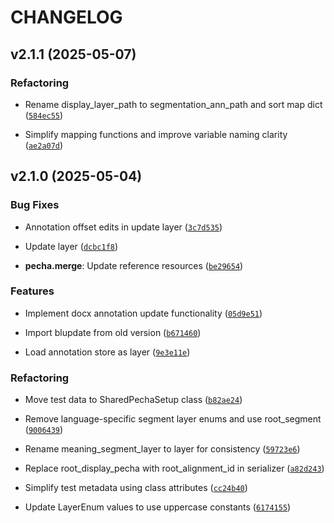 # CHANGELOG


## v2.1.1 (2025-05-07)

### Refactoring

- Rename display_layer_path to segmentation_ann_path and sort map dict
  ([`584ec55`](https://github.com/OpenPecha/toolkit-v2/commit/584ec552ee838068f4de5c48210b16b1230459f5))

- Simplify mapping functions and improve variable naming clarity
  ([`ae2a07d`](https://github.com/OpenPecha/toolkit-v2/commit/ae2a07d205916f6718ae7c77591ed66a7da2bd41))


## v2.1.0 (2025-05-04)

### Bug Fixes

- Annotation offset edits in update layer
  ([`3c7d535`](https://github.com/OpenPecha/toolkit-v2/commit/3c7d5350c85170907e8bca9f2e96a6dcd8e8a063))

- Update layer
  ([`dcbc1f8`](https://github.com/OpenPecha/toolkit-v2/commit/dcbc1f8e322be658760119d784436f6e8776ae11))

- **pecha.merge**: Update reference resources
  ([`be29654`](https://github.com/OpenPecha/toolkit-v2/commit/be296544ff485dd7bc1e92d78891303a3439be55))

### Features

- Implement docx annotation update functionality
  ([`05d9e51`](https://github.com/OpenPecha/toolkit-v2/commit/05d9e514abfbfbea175feb8d1157f3b73251d9ce))

- Import blupdate from old version
  ([`b671460`](https://github.com/OpenPecha/toolkit-v2/commit/b6714609d0eea1a2f302551e257a37cda621b73c))

- Load annotation store as layer
  ([`9e3e11e`](https://github.com/OpenPecha/toolkit-v2/commit/9e3e11e7e599a40a3044a8c28146ddf6e9c1892d))

### Refactoring

- Move test data to SharedPechaSetup class
  ([`b82ae24`](https://github.com/OpenPecha/toolkit-v2/commit/b82ae24a2998fbd064c17979104306fe55f1c15b))

- Remove language-specific segment layer enums and use root_segment
  ([`9006439`](https://github.com/OpenPecha/toolkit-v2/commit/900643976cbf1193ff5480d0cfe303b78e2fa9e4))

- Rename meaning_segment_layer to layer for consistency
  ([`59723e6`](https://github.com/OpenPecha/toolkit-v2/commit/59723e6626d1231e55e868a5b327b9dccb252b14))

- Replace root_display_pecha with root_alignment_id in serializer
  ([`a82d243`](https://github.com/OpenPecha/toolkit-v2/commit/a82d243d89fb4506f0ddd21e5c6362a1a776b23c))

- Simplify test metadata using class attributes
  ([`cc24b40`](https://github.com/OpenPecha/toolkit-v2/commit/cc24b409c2f20dfb4e81499922753e6b9852188b))

- Update LayerEnum values to use uppercase constants
  ([`6174155`](https://github.com/OpenPecha/toolkit-v2/commit/61741552afbbc719e69e91aa9a300ce028f919b6))
